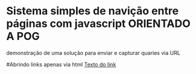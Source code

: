 # Sistema simples de navição entre páginas com javascript ORIENTADO A POG
demonstração de uma solução para enviar e capturar quaries via URL

#Abrindo links apenas via html
<a href="nomeDoArquivo.html" target="_parent">Texto do link</a>
